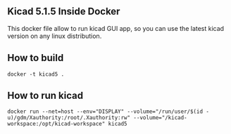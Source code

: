 ## Kicad 5.1.5 Inside Docker

This docker file allow to run kicad GUI app, so you can use the latest kicad version on any linux distribution.

## How to build

```
docker -t kicad5 .
```

## How to run kicad

```
docker run --net=host --env="DISPLAY" --volume="/run/user/$(id -u)/gdm/Xauthority:/root/.Xauthority:rw" --volume="/kicad-workspace:/opt/kicad-workspace" kicad5
```


